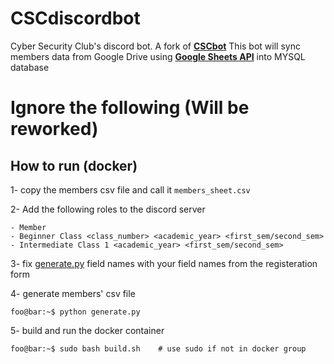 # CSCdiscordbot

Cyber Security Club's discord bot. A fork of **[CSCbot](https://github.com/cscpsut/CSCdiscordbot)** This bot will sync members data from Google Drive using **[Google Sheets API](https://developers.google.com/sheets/api/reference/rest)** into MYSQL database















# Ignore the following (Will be reworked)

## How to run (docker)

1- copy the members csv file and call it `members_sheet.csv`

2- Add the following roles to the discord server

```
- Member
- Beginner Class <class_number> <academic_year> <first_sem/second_sem> 
- Intermediate Class 1 <academic_year> <first_sem/second_sem> 
```

3- fix [generate.py](generate.py) field names with your field names from the registeration form 

4- generate members' csv file  

```console
foo@bar:~$ python generate.py
```

5- build and run the docker container 
```console
foo@bar:~$ sudo bash build.sh    # use sudo if not in docker group
```
